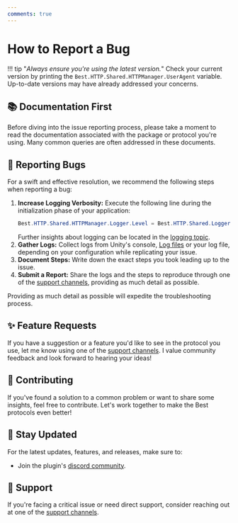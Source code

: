 ```yaml
---
comments: true
---
```


# How to Report a Bug

!!! tip "*Always ensure you're using the latest version.*"
	Check your current version by printing the `Best.HTTP.Shared.HTTPManager.UserAgent` variable. Up-to-date versions may have already addressed your concerns.

## 📚 Documentation First

Before diving into the issue reporting process, please take a moment to read the documentation associated with the package or protocol you're using. 
Many common queries are often addressed in these documents.

## 🐛 Reporting Bugs

For a swift and effective resolution, we recommend the following steps when reporting a bug:

1. **Increase Logging Verbosity:** Execute the following line during the initialization phase of your application: 
    ```cs
    Best.HTTP.Shared.HTTPManager.Logger.Level = Best.HTTP.Shared.Logger.Loglevels.All;
    ```
    Further insights about logging can be located in the [logging topic](index.md).
2. **Gather Logs:** Collect logs from Unity's console, [Log files](https://docs.unity3d.com/Manual/LogFiles.html) or your log file, depending on your configuration while replicating your issue.
3. **Document Steps:** Write down the exact steps you took leading up to the issue.
4. **Submit a Report:** Share the logs and the steps to reproduce through one of the [support channels](../support.md), providing as much detail as possible.

Providing as much detail as possible will expedite the troubleshooting process.

## ✨ Feature Requests

If you have a suggestion or a feature you'd like to see in the protocol you use, let me know using one of the [support channels](../support.md). 
I value community feedback and look forward to hearing your ideas!

## 🤝 Contributing

If you've found a solution to a common problem or want to share some insights, feel free to contribute. Let's work together to make the Best protocols even better!

## 📣 Stay Updated

For the latest updates, features, and releases, make sure to:

- Join the plugin's [discord community](https://discord.gg/yD9tXwQ).
  
## 🚀 Support

If you're facing a critical issue or need direct support, consider reaching out at one of the [support channels](../support.md).